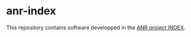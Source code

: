 # anr-index

This repository contains software developped in the
[ANR project INDEX](https://sdb3.i3s.unice.fr/anrindex/).

